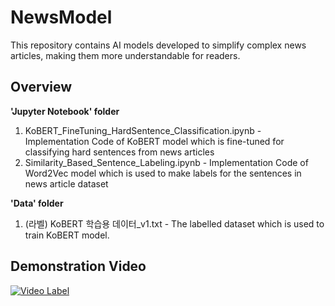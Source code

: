 # NewsModel
This repository contains AI models developed to simplify complex news articles, making them more understandable for readers.
## Overview

**'Jupyter Notebook' folder**
  1) KoBERT_FineTuning_HardSentence_Classification.ipynb - Implementation Code of KoBERT model which is fine-tuned for classifying hard sentences from news articles
  2) Similarity_Based_Sentence_Labeling.ipynb - Implementation Code of Word2Vec model which is used to make labels for the sentences in news article dataset

**'Data' folder**
  1) (라벨) KoBERT 학습용 데이터_v1.txt - The labelled dataset which is used to train KoBERT model.
## Demonstration Video
[![Video Label](http://img.youtube.com/vi/rmYe9K8j9O4/0.jpg)](https://www.youtube.com/watch?v=rmYe9K8j9O4)




